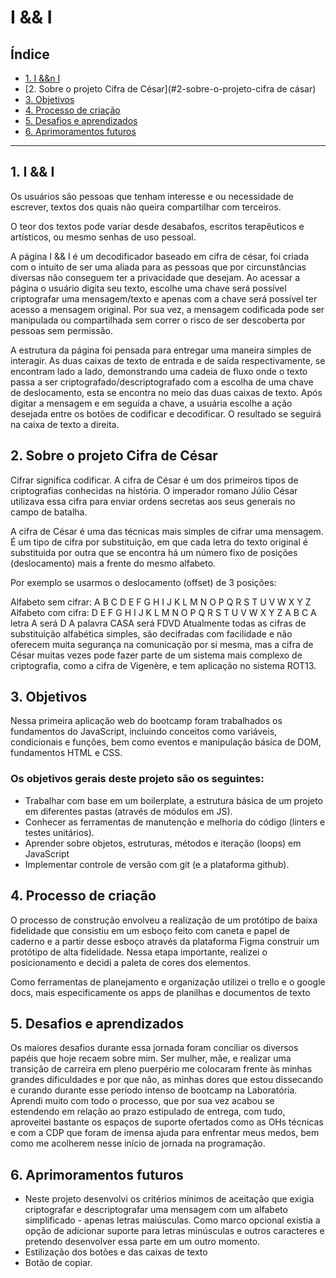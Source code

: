 # I && I

## Índice

* [1. I &&n I](#1-i-&&-i)
* [2. Sobre o projeto Cifra de César](#2-sobre-o-projeto-cifra de cásar)
* [3. Objetivos](#3-objetivos)
* [4. Processo de criação](#5-processo-de-criação)
* [5. Desafios e aprendizados](#5-desafios-e-aprendizados)
* [6. Aprimoramentos futuros](#6-aprimoramentos-futuros)


***

## 1. I && I

Os usuários são pessoas que tenham interesse e ou necessidade de escrever, textos dos quais não queira compartilhar com terceiros. 

O teor dos textos pode variar desde desabafos, escritos terapêuticos e artísticos, ou mesmo senhas de uso pessoal. 

A página I && I é  um decodificador baseado em cifra de césar, foi criada com o intuito de ser uma aliada para as pessoas que por circunstâncias diversas não conseguem ter a privacidade que desejam. Ao acessar a página o usuário digita seu texto, escolhe uma chave será possível criptografar uma mensagem/texto e apenas com a chave será possível ter acesso a mensagem original. Por sua vez, a mensagem codificada pode ser manipulada ou compartilhada sem correr o risco de ser descoberta por pessoas sem permissão.

A estrutura da página foi pensada para entregar uma maneira simples de interagir. As duas caixas de texto de entrada e de saída respectivamente, se encontram lado a lado, demonstrando uma cadeia de fluxo onde o texto passa a ser criptografado/descriptografado com a escolha de uma chave de deslocamento, esta se encontra no meio das duas caixas de texto. Após digitar a mensagem e em seguida a chave, a usuária escolhe a ação desejada entre os botões de codificar e decodificar. O resultado se seguirá  na caixa de texto a direita.

## 2. Sobre o projeto Cifra de César

Cifrar significa codificar. A cifra de César é um dos primeiros tipos de criptografias conhecidas na história. O imperador romano Júlio César utilizava essa cifra para enviar ordens secretas aos seus generais no campo de batalha.

A cifra de César é uma das técnicas mais simples de cifrar uma mensagem. É um tipo de cifra por substituição, em que cada letra do texto original é substituida por outra que se encontra há um número fixo de posições (deslocamento) mais a frente do mesmo alfabeto.

Por exemplo se usarmos o deslocamento (offset) de 3 posições:

Alfabeto sem cifrar: A B C D E F G H I J K L M N O P Q R S T U V W X Y Z
Alfabeto com cifra: D E F G H I J K L M N O P Q R S T U V W X Y Z A B C
A letra A será D
A palavra CASA será FDVD
Atualmente todas as cifras de substituição alfabética simples, são decifradas com facilidade e não oferecem muita segurança na comunicação por si mesma, mas a cifra de César muitas vezes pode fazer parte de um sistema mais complexo de criptografia, como a cifra de Vigenère, e tem aplicação no sistema ROT13.

## 3. Objetivos

Nessa primeira aplicação web do bootcamp foram trabalhados os fundamentos do JavaScript, incluindo conceitos como variáveis, condicionais e funções, bem como eventos e manipulação básica de DOM, fundamentos HTML e CSS.

### Os objetivos gerais deste projeto são os seguintes:

* Trabalhar com base em um boilerplate, a estrutura básica de um projeto em diferentes
  pastas (através de módulos em JS).
* Conhecer as ferramentas de manutenção e melhoria do código (linters e testes
  unitários).
* Aprender sobre objetos, estruturas, métodos e iteração (loops) em JavaScript
* Implementar controle de versão com git (e a plataforma github).

## 4. Processo de criação

O processo de construção envolveu a realização de um protótipo de baixa fidelidade que consistiu em um esboço feito com caneta e papel de caderno e a partir desse esboço através da plataforma Figma construir um protótipo de alta fidelidade. Nessa etapa importante, realizei o posicionamento e decidi a paleta de cores dos elementos.

Como ferramentas de planejamento e organização utilizei o trello e o google docs, mais especificamente os apps de planilhas e documentos de texto

## 5. Desafios e aprendizados

Os maiores desafios durante essa jornada foram conciliar os diversos papéis que hoje recaem sobre mim. Ser mulher, mãe, e realizar uma transição de carreira em pleno puerpério me colocaram frente às minhas grandes dificuldades e por que não, as minhas  dores que estou dissecando e curando durante esse período intenso de bootcamp na Laboratória. Aprendi muito com todo o processo, que por sua vez acabou se estendendo em relação ao prazo estipulado de entrega, com tudo, aproveitei bastante os espaços de suporte ofertados como as OHs técnicas e com a CDP que foram de imensa ajuda para  enfrentar meus medos, bem como me acolherem nesse início de jornada na programação.

## 6. Aprimoramentos futuros

* Neste projeto desenvolvi os critérios mínimos de aceitação que exigia criptografar e descriptografar uma mensagem  com um alfabeto       simplificado - apenas letras maiúsculas. Como marco opcional existia a opção de adicionar suporte para letras minúsculas e outros caracteres e pretendo desenvolver essa parte em um outro momento.
* Estilização dos botões e das caixas de texto
* Botão de copiar.
